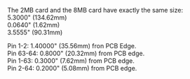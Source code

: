 The 2MB card and the 8MB card have exactly the same size: </br>
5.3000" (134.62mm) </br>
0.0640" (1.62mm) </br>
3.5555" (90.31mm) </br>

Pin 1-2: 1.40000" (35.56mm) fron PCB Edge. </br>
Pin 63-64: 0.8000" (20.32mm) from PCB edge. </br>
Pin 1-63: 0.3000" (7.62mm) from PCB edge.  </br>
Pin 2-64: 0.2000" (5.08mm) from PCB edge.  </br>
